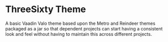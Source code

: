 ThreeSixty Theme
================

A basic Vaadin Valo theme based upon the Metro and Reindeer themes packaged as a jar so that dependent projects can start having a consistent look and feel without having to maintain this across different projects.
